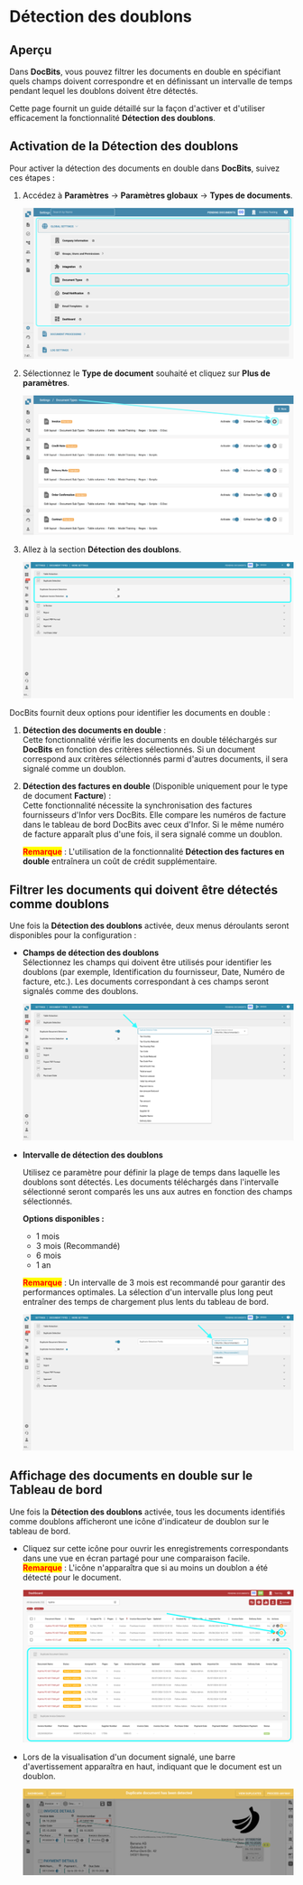 # Détection des doublons

## Aperçu

Dans **DocBits**, vous pouvez filtrer les documents en double en spécifiant quels champs doivent correspondre et en définissant un intervalle de temps pendant lequel les doublons doivent être détectés.

Cette page fournit un guide détaillé sur la façon d'activer et d'utiliser efficacement la fonctionnalité **Détection des doublons**.

## Activation de la Détection des doublons

Pour activer la détection des documents en double dans **DocBits**, suivez ces étapes :

1.  Accédez à **Paramètres** → **Paramètres globaux** → **Types de documents**.

    ![](https://raw.githubusercontent.com/Fellow-Consulting-AG/docbits/refs/heads/main/readme/.gitbook/assets/Calculate_PO_unit_price_1.png)
2.  Sélectionnez le **Type de document** souhaité et cliquez sur **Plus de paramètres**.

    ![](https://raw.githubusercontent.com/Fellow-Consulting-AG/docbits/refs/heads/main/readme/.gitbook/assets/Calculate_PO_unit_price_2.png)
3.  Allez à la section **Détection des doublons**.

    ![](https://raw.githubusercontent.com/Fellow-Consulting-AG/docbits/refs/heads/main/readme/.gitbook/assets/DuplicateDocument_3.png)

DocBits fournit deux options pour identifier les documents en double :

1. **Détection des documents en double** :\
   Cette fonctionnalité vérifie les documents en double téléchargés sur **DocBits** en fonction des critères sélectionnés. Si un document correspond aux critères sélectionnés parmi d'autres documents, il sera signalé comme un doublon.
2.  **Détection des factures en double** (Disponible uniquement pour le type de document **Facture**) :\
    Cette fonctionnalité nécessite la synchronisation des factures fournisseurs d'Infor vers DocBits. Elle compare les numéros de facture dans le tableau de bord DocBits avec ceux d'Infor. Si le même numéro de facture apparaît plus d'une fois, il sera signalé comme un doublon.

    <mark style="color:red;">**Remarque**</mark> : L'utilisation de la fonctionnalité **Détection des factures en double** entraînera un coût de crédit supplémentaire.

## Filtrer les documents qui doivent être détectés comme doublons

Une fois la **Détection des doublons** activée, deux menus déroulants seront disponibles pour la configuration :

*   **Champs de détection des doublons**\
    Sélectionnez les champs qui doivent être utilisés pour identifier les doublons (par exemple, Identification du fournisseur, Date, Numéro de facture, etc.). Les documents correspondant à ces champs seront signalés comme des doublons.

    ![](https://raw.githubusercontent.com/Fellow-Consulting-AG/docbits/refs/heads/main/readme/.gitbook/assets/DuplicateDocument_4.png)
*   **Intervalle de détection des doublons**

    Utilisez ce paramètre pour définir la plage de temps dans laquelle les doublons sont détectés. Les documents téléchargés dans l'intervalle sélectionné seront comparés les uns aux autres en fonction des champs sélectionnés.

    **Options disponibles :**

    * 1 mois
    * 3 mois (Recommandé)
    * 6 mois
    * 1 an

    <mark style="color:red;">**Remarque**</mark> : Un intervalle de 3 mois est recommandé pour garantir des performances optimales. La sélection d'un intervalle plus long peut entraîner des temps de chargement plus lents du tableau de bord.

    ![](https://raw.githubusercontent.com/Fellow-Consulting-AG/docbits/refs/heads/main/readme/.gitbook/assets/DuplicateDocument_6.png)

## Affichage des documents en double sur le Tableau de bord

Une fois la **Détection des doublons** activée, tous les documents identifiés comme doublons afficheront une icône d'indicateur de doublon sur le tableau de bord.

*   Cliquez sur cette icône pour ouvrir les enregistrements correspondants dans une vue en écran partagé pour une comparaison facile.\
    <mark style="color:red;">**Remarque**</mark> : L'icône n'apparaîtra que si au moins un doublon a été détecté pour le document.

    ![](https://raw.githubusercontent.com/Fellow-Consulting-AG/docbits/refs/heads/main/readme/.gitbook/assets/DuplicateDocument_7.png)
*   Lors de la visualisation d'un document signalé, une barre d'avertissement apparaîtra en haut, indiquant que le document est un doublon.

    ![](https://raw.githubusercontent.com/Fellow-Consulting-AG/docbits/refs/heads/main/readme/.gitbook/assets/DuplicateDocument_5.png)
